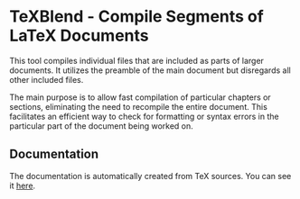 # TeXBlend - Compile Segments of LaTeX Documents

This tool compiles individual files that are included as parts of larger
documents. It utilizes the preamble of the main document but disregards all
other included files.

The main purpose is to allow fast compilation of particular chapters or
sections, eliminating the need to recompile the entire document. This
facilitates an efficient way to check for formatting or syntax errors in the
particular part of the document being worked on.

## Documentation

The documentation is automatically created from TeX sources. 
You can see it [here](https://www.kodymirus.cz/texblend/).
